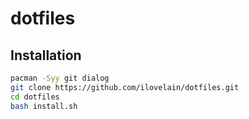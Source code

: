 # dotfiles

## Installation
```bash
pacman -Syy git dialog
git clone https://github.com/ilovelain/dotfiles.git
cd dotfiles
bash install.sh
```
